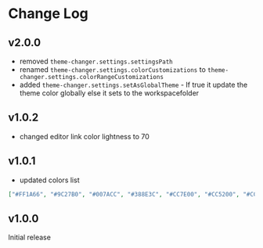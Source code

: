 # Change Log

## v2.0.0

- removed `theme-changer.settings.settingsPath`
- renamed `theme-changer.settings.colorCustomizations` to `theme-changer.settings.colorRangeCustomizations`
- added `theme-changer.settings.setAsGlobalTheme` - If true it update the theme color globally else it sets to the workspacefolder

## v1.0.2

- changed editor link color lightness to 70

## v1.0.1

- updated colors list

```json
["#FF1A66", "#9C27B0", "#007ACC", "#388E3C", "#CC7E00", "#CC5200", "#CC0000"]
```

## v1.0.0

Initial release
